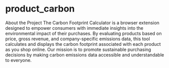 # product_carbon

About the Project
The Carbon Footprint Calculator is a browser extension designed to empower consumers with immediate insights into the environmental impact of their purchases. By evaluating products based on price, gross revenue, and company-specific emissions data, this tool calculates and displays the carbon footprint associated with each product as you shop online. Our mission is to promote sustainable purchasing decisions by making carbon emissions data accessible and understandable to everyone.